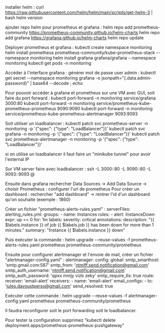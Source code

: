 installer helm :
curl https://raw.githubusercontent.com/helm/helm/main/scripts/get-helm-3 | bash
helm version

ajouter repo helm pour prometheus et grafana :
helm repo add prometheus-community https://prometheus-community.github.io/helm-charts
helm repo add grafana https://grafana.github.io/helm-charts
helm repo update

Déployer prometheus et grafana :
kubectl create namespace monitoring
helm install prometheus prometheus-community/kube-prometheus-stack --namespace monitoring
helm install grafana grafana/grafana --namespace monitoring
kubectl get pods -n monitoring


Accéder à l'interface grafana :
générer mot de passe user admin :
kubectl get secret --namespace monitoring grafana -o jsonpath="{.data.admin-password}" | base64 --decode ; echo

Pour pouvoir accéder à grafana et prometheus sur une VM avec GUI, soit faire du port forward :
kubectl port-forward -n monitoring service/grafana 3000:80
kubectl port-forward -n monitoring service/prometheus-kube-prometheus-prometheus 9090:9090
kubectl port-forward -n monitoring service/prometheus-kube-prometheus-alertmanager 9093:9093


Soit utiliser un loadbalancer :
kubectl patch svc prometheus-server -n monitoring -p '{"spec": {"type": "LoadBalancer"}}'
kubectl patch svc grafana -n monitoring -p '{"spec": {"type": "LoadBalancer"}}'
kubectl patch svc prometheus-alertmanager -n monitoring -p '{"spec": {"type": "LoadBalancer"}}'

si on utilise un loadbalancer il faut faire un "minikube tunnel" pour avoir l'external IP

Sur VM server faire avec loadbalancer :
ssh -L 3000:<EXTERNAL IP Grafana>:80 -L 9090:<EXTERNAL IP Promtheus>:80 -L 9093:<EXTERNAL IP Promtheus altermanager>:9093 <USER VM>@<IP VM>

Ensuite dans grafana rechercher Data Sources -> Add Data Source -> choisir Prometheus : configurer l'url de prometheus
Pour créer un dashboard : rechercher "add dashboard" -> rentrer l'id d'un dashboard qu'on souhaite (exemple : 1860)

Créer un fichier "prometheus-alerts-rules.yaml" :
serverFiles:
  alerting_rules.yml:
    groups:
      - name: Instances
        rules:
          - alert: InstanceDown
            expr: up == 0
            for: 1m
            labels:
              severity: critical
            annotations:
              description: "{{ $labels.instance }} of job {{ $labels.job }} has been down for more than 1 minutes."
              summary: "Instance {{ $labels.instance }} down"

Puis exécuter la commande : 
helm upgrade --reuse-values -f prometheus-alerts-rules.yaml prometheus prometheus-community/prometheus

Ensuite pour configurer alertmanager et l'envoie de mail, créer un fichier "alertmanager-config.yaml" :
alertmanager:
  config:
    global:
      smtp_smarthost: 'smtp.gmail.com:587'
      smtp_from: 'ntmlff.send.notification@gmail.com'
      smtp_auth_username: 'ntmlff.send.notification@gmail.com'
      smtp_auth_password: 'qpxx mmjy vizb zeky'
      smtp_require_tls: true
    route:
      receiver: 'email-alert'
    receivers:
      - name: 'email-alert'
        email_configs:
          - to: 'jules.davoustperso@gmail.com'
            send_resolved: true

Exécuter cette commande :
helm upgrade --reuse-values -f alertmanager-config.yaml prometheus prometheus-community/prometheus

Il faudra reconfigurer soit le port forwarding soit le loadbalancer.

Pour tester la configuration supprimez "kubectl delete deployment.apps/prometheus-prometheus-pushgateway"



